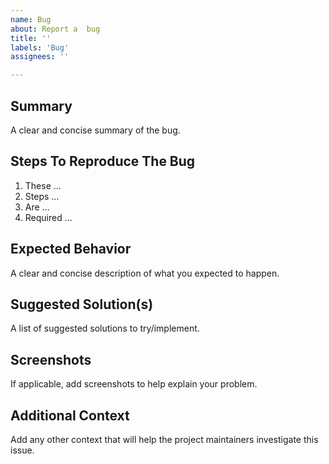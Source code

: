 ```yaml
---
name: Bug
about: Report a  bug
title: ''
labels: 'Bug'
assignees: ''

---
```


## Summary

A clear and concise summary of the bug.

## Steps To Reproduce The Bug

1. These ...
2. Steps ...
3. Are ...
4. Required ...

## Expected Behavior

A clear and concise description of what you expected to happen.

## Suggested Solution(s)

A list of suggested solutions to try/implement.

## Screenshots

If applicable, add screenshots to help explain your problem.

## Additional Context

Add any other context that will help the project maintainers investigate this issue.
